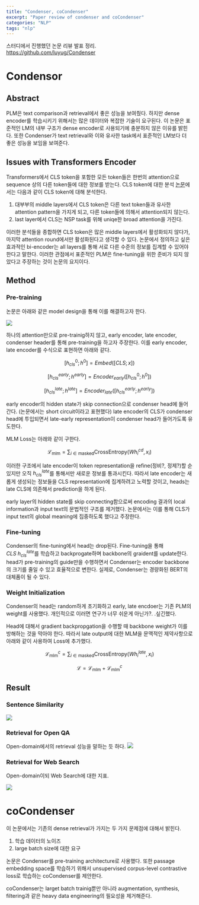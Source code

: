 ```yaml
---
title: "Condenser, coCondenser"
excerpt: "Paper review of condenser and coCondenser"
categories: "NLP"
tags: "nlp"
---
```

스터디에서 진행했던 논문 리뷰 발표 정리.  
https://github.com/luyug/Condenser

# Condensor
## Abstract
PLM은 text comparison과 retrieval에서 좋은 성능을 보여줬다. 하지만 dense encoder를 학습시키기 위해서는 많은 데이터와 복잡한 기술이 요구된다. 
이 논문은 표준적인 LM의 내부 구조가 dense encoder로 사용되기에 충분하지 않은 이유를 밝힌다. 또한 Condenser가 text retrieval와 이와 유사한 task에서 표준적인 LM보다 더 좋은 성능을 보임을 보여준다.

## Issues with Transformers Encoder
Transformers에서 CLS token을 포함한 모든 token들은 한번의 attention으로 sequence 상의 다른 token들에 대한 정보를 받는다.  CLS token에 대한 분석 [논문](https://arxiv.org/abs/1906.04341)에서는 다음과 같이 CLS token에 대해 분석한다.
1. 대부부의 middle layers에서 CLS token은 다른 text token들과 유사한 attention pattern을 가지게 되고, 다른 token들에 의해서 attention되지 않는다.
2. last layer에서 CLS는 NSP task를 위해 uniqe한 broad attention을 가진다. 

이러한 분석들을 종합하면 CLS token은 많은 middle layers에서 활성화되지 않다가, 마지막 attention round에서만 활성화된다고 생각할 수 있다. 논문에서 정의하고 싶은 효과적인 bi-encoder는 all layers를 통해 서로 다른 수준의 정보를 집계할 수 있어야 한다고 말한다. 이러한 관점에서 표준적인 PLM은 fine-tuning을 위한 준비가 되지 않았다고 주장하는 것이 논문의 요지이다. 

## Method
### Pre-training
논문은 아래와 같은 model design을 통해 이를 해결하고자 한다.

![](../assets/Condenser,coCondenser/20220516170729.png)  

하나의 attention만으로 pre-trainig하지 않고, early encoder, late encoder, condenser header를 통해 pre-training을 하고자 주장한다. 이를 early encoder, late encoder를 수식으로 표현하면 아래와 같다.

$$[h^{0}_{cls};h^{0}] = Embed([CLS;x])$$   

$$[h^{early}_{cls};h^{early}] = Encoder_{early}([h^{0}_{cls};h^{0}])$$    

$$[h^{late}_{cls};h^{late}] = Encoder_{late}([h^{early}_{cls};h^{early}])$$    

early encoder의 hidden state가 skip connection으로 condenser head에 들어간다. (논문에서는 short circuit이라고 표현했다) late encoder의 CLS가 condenser head에 투입되면서 late-early representation이 condenser head가 들어가도록 유도한다.

MLM Loss는 아래와 같이 구한다.

$$\mathcal{L}_\text{mlm} = \sum_{i \in \text{masked}} \text{CrossEntropy}(W h^{cd}_i, x_i)$$  

이러한 구조에서 late encoder이 token representation을 refine(정비?, 정제?)할 순 있지만 오직 $h^{late}_{cls}$를 통해서만 새로운 정보를 통과시킨다. 따라서 late encoder는 새롭게 생성되는 정보들을 CLS representation에 집계하려고 노력할 것이고, heads는 late CLS에 의존해서 prediction을 하게 된다.

early layer의 hidden state를 skip connecting함으로써 encoding 결과의 local information과 input text의 문법적인 구조를 제거했다. 논문에서는 이를 통해 CLS가 input text의 global meaning에 집중하도록 했다고 주장한다.

### Fine-tuning
Condenser의 fine-tuning에서 head는 drop된다. Fine-tuning을 통해 $CLS\ h^{late}_{cls}$를 학습하고 backprogate하며 backbone의 graident를 update한다. head가 pre-training의 guide만을 수행하면서 Condenser는 encoder backbone의 크기를 줄일 수 있고 효율적으로 변한다. 
실제로, Condenser는 경량화된 BERT의 대체품이 될 수 있다.

### Weight Initialization
Condenser의 head는 random하게 초기화하고 early, late encdoer는 기존 PLM의 weight를 사용했다. 개인적으로 이러면 연구가 너무 쉬운게 아닌가?. .싶긴했다. 

Head에 대해서 gradient backpropgation을 수행할 때 backbone weight가 이를 방해하는 것을 막아야 한다. 따라서 late output에 대한 MLM을 문맥적인 제약사항으로 아래와 같이 사용하여 Loss에 추가했다. 

$$\mathcal{L}_\text{mlm}^c = \sum_{i \in \text{masked}} \text{CrossEntropy}(W h^{late}_i, x_i)$$   

$$\mathcal{L} = \mathcal{L}_\text{mlm} + \mathcal{L}_\text{mlm}^c$$

## Result
### Sentence Similarity

![](../assets/images/Condenser,coCondenser/20220516174926.png)  

### Retrieval for Open QA
Open-domain에서의 retrieval 성능을 말하는 듯 하다.
![](../assets/images/Condenser,coCondenser/20220516175155.png)  

### Retrieval for Web Search
Open-domain이되 Web Search에 대한 지표.

![](../assets/images/Condenser,coCondenser/20220516175321.png)  


# coCondenser
이 논문에서는 기존의 dense retrieval가 가지는 두 가지 문제점에 대해서 밝힌다.
1. 학습 데이터의 노이즈
2. large batch size에 대한 요구  

논문은 Condenser를 pre-training architecture로 사용했다. 또한 passage embedding space를 학습하기 위해서 unsupervised corpus-level contrastive loss로 학습하는 coCondenser를 제안한다.

coCondenser는 larget batch trainig뿐만 아니라 augmentation, synthesis, filtering과 같은 heavy data engineering의 필요성을 제거해준다. 